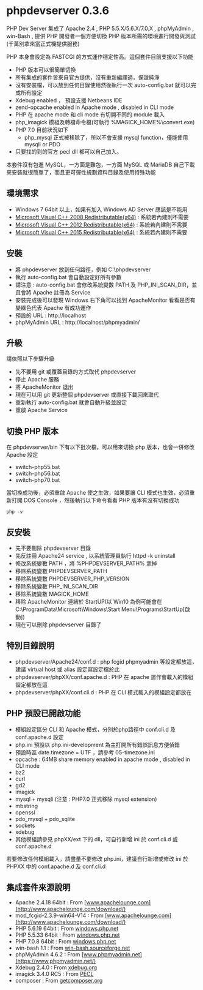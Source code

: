 phpdevserver 0.3.6
==================

PHP Dev Server 集成了 Apache 2.4 , PHP 5.5.X/5.6.X/7.0.X , phpMyAdmin , win-Bash , 提供 PHP 開發者一個方便切換 PHP 版本所需的環境進行開發與測試(千萬別拿來當正式機提供服務)

PHP 本身會設定為 FASTCGI 的方式運作穩定性高。這個套件目前支援以下功能

- PHP 版本可以很簡單切換
- 所有集成的套件皆來自官方提供，沒有重新編譯過，保證純淨
- 沒有安裝檔，可以放到任何目錄使用然後執行一次 auto-config.bat 就可以完成所有設定
- Xdebug enabled ， 預設支援 Netbeans IDE
- zend-opcache enabled in Apache mode , disabled in CLI mode
- PHP 在 apache mode 和 cli mode 有切開不同的 module 載入
- php\_imagick 模組及轉檔命令檔(可執行 %MAGICK\_HOME%\convert.exe)
- PHP 7.0 目前狀況如下
  - php_mysql 正式被移除了，所以不會支援 mysql function，僅能使用 mysqli or PDO
- 只要找的到的官方 pecl dll 都可以自己加入。 



本套件沒有包進 MySQL，一方面是難包，一方面 MySQL 或 MariaDB 自己下載來安裝就很簡單了，而且更可彈性規劃資料目錄及使用特殊功能

## 環境需求 ##

- Windows 7 64bit 以上，如果有加入 Windows AD Server 應該是不能用
- [Microsoft Visual C++ 2008 Redistributable(x64)](https://www.microsoft.com/zh-tw/download/details.aspx?id=2092) : 系統若內建則不需要
- [Microsoft Visual C++ 2012 Redistributable(x64)](https://www.microsoft.com/zh-TW/download/details.aspx?id=30679) : 系統若內建則不需要
- [Microsoft Visual C++ 2015 Redistributable(x64)](https://www.microsoft.com/en-us/download/details.aspx?id=48145) : 系統若內建則不需要

## 安裝 ##

- 將 phpdevserver 放到任何路徑，例如 C:\phpdevserver
- 執行 auto-config.bat 會自動設定好所有參數
- 請注意 : auto-config.bat 會修改系統變數 PATH 及 PHP\_INI\_SCAN\_DIR，並且會將 Apache 註冊為 Service
- 安裝完成後可以發現 Windows 右下角可以找到 ApacheMonitor 看看是否有變綠色代表 Apache 有成功運作
- 預設的 URL : http://localhost
- phpMyAdmin URL : http://localhost/phpmyadmin/

## 升級 ##

請依照以下步驟升級

- 先不要用 git 或覆蓋目錄的方式取代 phpdevserver
- 停止 Apache 服務
- 將 ApacheMonitor 退出
- 現在可以用 git 更新整個 phpdevserver 或直接下載回來取代
- 重新執行 auto-config.bat 就會自動升級並設定
- 重啟 Apache Service


## 切換 PHP 版本 ##

在 phpdevserver/bin 下有以下批次檔，可以用來切換 php 版本，也會一併修改 Apache 設定

- switch-php55.bat
- switch-php56.bat
- switch-php70.bat

當切換成功後，必須重啟 Apache 使之生效，如果要讓 CLI 模式也生效，必須重新打開 DOS Console ，然後執行以下命令看看 PHP 版本有沒有切換成功

    php -v



## 反安裝 ##

- 先不要刪除 phpdevserver 目錄
- 先反註冊 Apache24 service , 以系統管理員執行 httpd -k uninstall
- 修改系統變數 PATH ，將 %PHPDEVSERVER_PATH% 拿掉
- 移除系統變數 PHPDEVSERVER_PATH
- 移除系統變數 PHPDEVSERVER\_PHP\_VERSION
- 移除系統變數 PHP\_INI\_SCAN_DIR
- 移除系統變數 MAGICK\_HOME
- 移除 ApacheMonitor 連結於 StartUP(以 Win10 為例可能會在 C:\ProgramData\Microsoft\Windows\Start Menu\Programs\StartUp[啟動])
- 現在可以刪除 phpdevserver 目錄了


## 特別目錄說明 ##

- phpdevserver/Apache24/conf.d : php fcgid phpmyadmin 等設定都放這，建議 virtual host 或 alias 設定寫設定檔於此
- phpdevserver/phpXX/conf.apache.d : PHP 在 apache 運作會載入的模組設定都放在這
- phpdevserver/phpXX/conf.cli.d : PHP 在 CLI 模式載入的模組設定都放在

## PHP 預設已開啟功能 ##

- 模組設定區分 CLI 和 Apache 模式，分別於php路徑中 conf.cli.d 及 conf.apache.d 設定
- php.ini 預設以 php.ini-development 為主打開所有錯誤訊息方便偵錯
- 預設時區 date.timezone = UTF ，請參考 05-timezone.ini
- opcache : 64MB share memory enabled in apache mode , disabled in CLI mode
- bz2
- curl
- gd2
- imagick
- mysql + mysqli (注意 : PHP7.0 正式移除 mysql extension)
- mbstring
- openssl
- pdo_mysql + pdo_sqlite
- sockets
- xdebug
- 其他模組請參見 phpXX/ext 下的 dll，可自行新增 ini 於 conf.cli.d 或 conf.apache.d

若要修改任何模組載入，請盡量不要修改 php.ini，建議自行新增或修改 ini 於 PHPXX 中的 conf.apache.d 及 conf.cli.d

## 集成套件來源說明 ##

- Apache 2.4.18 64bit : From [www.apachelounge.com](http://www.apachelounge.com/download/)
- mod_fcgid-2.3.9-win64-V14 : From [www.apachelounge.com](http://www.apachelounge.com/download/)
- PHP 5.6.19 64bit : From [windows.php.net](http://windows.php.net/download/)
- PHP 5.5.33 64bit : From [windows.php.net](http://windows.php.net/download/)
- PHP 7.0.8 64bit : From [windows.php.net](http://windows.php.net/download/)
- win-bash 1.1 : From [win-bash.sourceforge.net](http://win-bash.sourceforge.net/)
- phpMyAdmin 4.6.2 : From [www.phpmyadmin.net](https://www.phpmyadmin.net/)
- Xdebug 2.4.0 : From [xdebug.org](http://xdebug.org/)
- imagick 3.4.0 RC5 : From [PECL](http://windows.php.net/downloads/pecl/releases/imagick/)
- composer : From [getcomposer.org](https://getcomposer.org )
